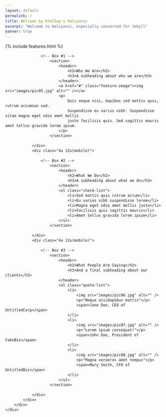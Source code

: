 ```yaml
---
layout: default
permalink: /
title: Welcome by html5up's Halcyonic
excerpt: "Welcome to Halcyonic, especially converted for Jekyll"
banner: true
---
```

{% include features.html %}

<!-- Content -->
<div id="content-wrapper">
	<div id="content">
		<div class="container">
			<div class="row">
				<div class="4u 12u(mobile)">

					<!-- Box #1 -->
						<section>
							<header>
								<h2>Who We Are</h2>
								<h3>A subheading about who we are</h3>
							</header>
							<a href="#" class="feature-image"><img src="images/pic05.jpg" alt="" /></a>
							<p>
								Duis neque nisi, dapibus sed mattis quis, rutrum accumsan sed.
								Suspendisse eu varius nibh. Suspendisse vitae magna eget odio amet mollis
								justo facilisis quis. Sed sagittis mauris amet tellus gravida lorem ipsum.
							</p>
						</section>

				</div>
				<div class="4u 12u(mobile)">

					<!-- Box #2 -->
						<section>
							<header>
								<h2>What We Do</h2>
								<h3>A subheading about what we do</h3>
							</header>
							<ul class="check-list">
								<li>Sed mattis quis rutrum accum</li>
								<li>Eu varius nibh suspendisse lorem</li>
								<li>Magna eget odio amet mollis justo</li>
								<li>Facilisis quis sagittis mauris</li>
								<li>Amet tellus gravida lorem ipsum</li>
							</ul>
						</section>

				</div>
				<div class="4u 12u(mobile)">

					<!-- Box #3 -->
						<section>
							<header>
								<h2>What People Are Saying</h2>
								<h3>And a final subheading about our clients</h3>
							</header>
							<ul class="quote-list">
								<li>
									<img src="images/pic06.jpg" alt="" />
									<p>"Neque nisidapibus mattis"</p>
									<span>Jane Doe, CEO of UntitledCorp</span>
								</li>
								<li>
									<img src="images/pic07.jpg" alt="" />
									<p>"Lorem ipsum consequat!"</p>
									<span>John Doe, President of FakeBiz</span>
								</li>
								<li>
									<img src="images/pic08.jpg" alt="" />
									<p>"Magna veroeros amet tempus"</p>
									<span>Mary Smith, CFO of UntitledBiz</span>
								</li>
							</ul>
						</section>

				</div>
			</div>
		</div>
	</div>
</div>